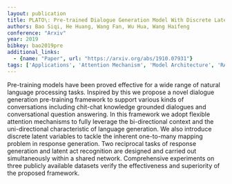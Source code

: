 ```yaml
---
layout: publication
title: PLATO\: Pre-trained Dialogue Generation Model With Discrete Latent Variable
authors: Bao Siqi, He Huang, Wang Fan, Wu Hua, Wang Haifeng
conference: "Arxiv"
year: 2019
bibkey: bao2019pre
additional_links:
  - {name: "Paper", url: "https://arxiv.org/abs/1910.07931"}
tags: ['Applications', 'Attention Mechanism', 'Model Architecture', 'RAG', 'Reinforcement Learning', 'Tools', 'Training Techniques', 'Transformer']
---
```

Pre-training models have been proved effective for a wide range of natural language processing tasks. Inspired by this we propose a novel dialogue generation pre-training framework to support various kinds of conversations including chit-chat knowledge grounded dialogues and conversational question answering. In this framework we adopt flexible attention mechanisms to fully leverage the bi-directional context and the uni-directional characteristic of language generation. We also introduce discrete latent variables to tackle the inherent one-to-many mapping problem in response generation. Two reciprocal tasks of response generation and latent act recognition are designed and carried out simultaneously within a shared network. Comprehensive experiments on three publicly available datasets verify the effectiveness and superiority of the proposed framework.
